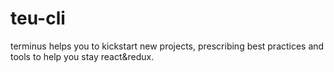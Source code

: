 # teu-cli
terminus helps you to kickstart new projects, prescribing best practices and tools to help you stay react&amp;redux.
